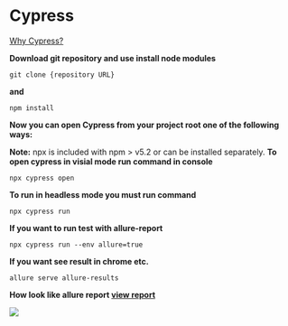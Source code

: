 # Cypress

[Why Cypress?](https://docs.cypress.io/guides/overview/why-cypress#What-you-ll-learn)

**Download git repository and use install node modules**
```console
git clone {repository URL}
```
**and**
```console
npm install
```
**Now you can open Cypress from your project root one of the following ways:**

**Note:** npx is included with npm > v5.2 or can be installed separately.
**To open cypress in visial mode run command in console**
```console
npx cypress open
```
**To run in headless mode you must run command**
```console
npx cypress run
```
**If you want to run test with allure-report**
```console
npx cypress run --env allure=true
```
**If you want see result in chrome etc.**
```console
allure serve allure-results
```
**How look like allure report   [view report](https://y3star.github.io/Cypress/index.html)**

![](https://i.imgur.com/wxhzVPD.png)